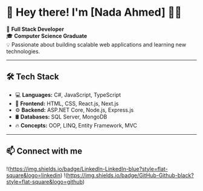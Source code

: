 # 👋 Hey there! I'm [Nada Ahmed] 👩‍💻  

🚀 **Full Stack Developer**  
🎓 **Computer Science Graduate**  
💡 Passionate about building scalable web applications and learning new technologies.  

---

## 🛠 Tech Stack  
- 💻 **Languages:** C#, JavaScript, TypeScript  
- 🎨 **Frontend:** HTML, CSS, React.js, Next.js  
- ⚙️ **Backend:** ASP.NET Core, Node.js, Express.js  
- 🛢 **Databases:** SQL Server, MongoDB  
- 🔥 **Concepts:** OOP, LINQ, Entity Framework, MVC  

---



## 📫 Connect with me  
!(https://img.shields.io/badge/LinkedIn-LinkedIn-blue?style=flat-square&logo=linkedin) 
!(https://img.shields.io/badge/GitHub-Github-black?style=flat-square&logo=github)

